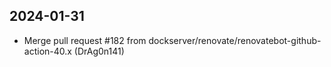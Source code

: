 
## 2024-01-31
 * Merge pull request #182 from dockserver/renovate/renovatebot-github-action-40.x (DrAg0n141)
